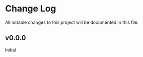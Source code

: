 # Change Log

All notable changes to this project will be documented in this file.

## v0.0.0

Initial
